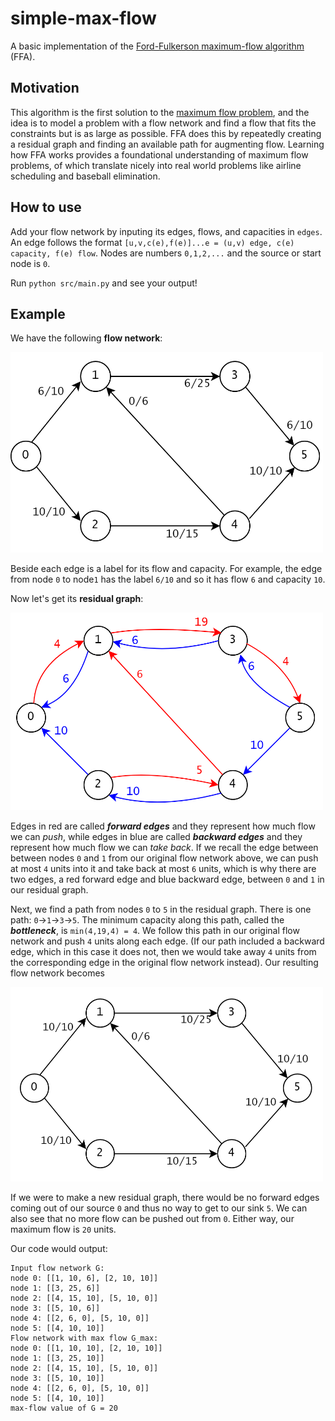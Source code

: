 # simple-max-flow
A basic implementation of the [Ford-Fulkerson maximum-flow algorithm](https://en.wikipedia.org/wiki/Ford%E2%80%93Fulkerson_algorithm) (FFA).

## Motivation
This algorithm is the first solution to the [maximum flow problem](https://en.wikipedia.org/wiki/Maximum_flow_problem), and the idea is to model a problem with a flow network and find a flow that fits the constraints but is as large as possible. FFA does this by repeatedly creating a residual graph and finding an available path for augmenting flow. Learning how FFA works provides a foundational understanding of maximum flow problems, of which translate nicely into real world problems like airline scheduling and baseball elimination. 

## How to use
Add your flow network by inputing its edges, flows, and capacities in ``edges``. An edge follows the format ``[u,v,c(e),f(e)]...e = (u,v) edge, c(e) capacity, f(e) flow``. Nodes are numbers ``0,1,2,...`` and the source or start node is ``0``.

Run ``python src/main.py`` and see your output!

## Example
We have the following **flow network**:

<img src="images/eg_flow_network_before.png" width="500" >

Beside each edge is a label for its flow and capacity. For example, the edge from node ``0`` to node``1`` has the label ``6/10`` and so it has flow ``6`` and capacity ``10``.

Now let's get its **residual graph**:

<img src="images/eg_residual_graph.png" width="500" >

Edges in red are called **_forward edges_** and they represent how much flow we can _push_, while edges in blue are called **_backward edges_** and they represent how much flow we can _take back_. If we recall the edge between between nodes ``0`` and ``1`` from our original flow network above, we can push at most ``4`` units into it and take back at most ``6`` units, which is why there are two edges, a red forward edge and blue backward edge, between ``0`` and ``1`` in our residual graph.

Next, we find a path from nodes ``0`` to ``5`` in the residual graph. There is one path: ``0``->``1``->``3``->``5``. The minimum capacity along this path, called the **_bottleneck_**, is ``min(4,19,4) = 4``. We follow this path in our original flow network and push ``4`` units along each edge. (If our path included a backward edge, which in this case it does not, then we would take away ``4`` units from the corresponding edge in the original flow network instead). Our resulting flow network becomes

<img src="images/eg_flow_network_after.png" width="500" >

If we were to make a new residual graph, there would be no forward edges coming out of our source ``0`` and thus no way to get to our sink ``5``. We can also see that no more flow can be pushed out from ``0``. Either way, our maximum flow is ``20`` units. 

Our code would output:
```
Input flow network G:
node 0: [[1, 10, 6], [2, 10, 10]]
node 1: [[3, 25, 6]]
node 2: [[4, 15, 10], [5, 10, 0]]
node 3: [[5, 10, 6]]
node 4: [[2, 6, 0], [5, 10, 0]]
node 5: [[4, 10, 10]]
Flow network with max flow G_max:
node 0: [[1, 10, 10], [2, 10, 10]]
node 1: [[3, 25, 10]]
node 2: [[4, 15, 10], [5, 10, 0]]
node 3: [[5, 10, 10]]
node 4: [[2, 6, 0], [5, 10, 0]]
node 5: [[4, 10, 10]]
max-flow value of G = 20
```

